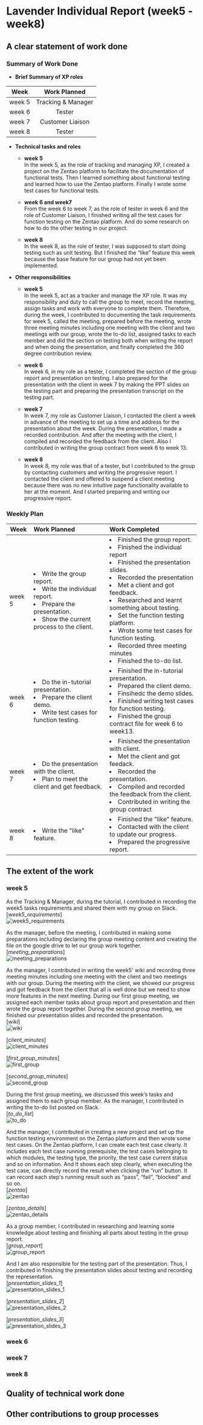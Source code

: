 # Lavender Individual Report (week5 - week8)

## A clear statement of work done

### Summary of Work Done 
- **Brief Summary of XP roles**  

| Week | Work Planned |
|----------|:-------------:|
| week 5 | Tracking & Manager |
| week 6 | Tester |
| week 7 | Customer Liaison |
| week 8 | Tester | 

- **Technical tasks and roles**  
    - **week 5**  
        In the week 5, as the role of tracking and managing XP, I created a project on the Zentao platform to facilitate the documentation of functional tests. Then I learned something about functional testing and learned how to use the Zentao platform. Finally I wrote some test cases for functional tests.

    - **week 6 and week7**  
        From the week 6 to week 7, as the role of tester in week 6 and the role of Customer Liaison, I finished writing all the test cases for function testing on the Zentao platform. And do some research on how to do the other testing in our project. 

    - **week 8**  
        In the week 8, as the role of tester, I was supposed to start doing testing such as unit testing. But I finished the “like” feature this week because the base feature for our group had not yet been implemented.

- **Other responsibilities**
    - **week 5**  
        In the week 5, act as a tracker and manage the XP role. It was my responsibility and duty to call the group to meet, record the meeting, assign tasks and work with everyone to complete them. Therefore, during the week, I contributed to documenting the task requirements for week 5, called the meeting, prepared before the meeting, wrote three meeting minutes including one meeting with the client and two meetings with our group, wrote the to-do list, assigned tasks to each member and did the section on testing both when writing the report and when doing the presentation, and finally completed the 360 degree contribution review.

    - **week 6**   
        In week 6, in my role as a tester, I completed the section of the group report and presentation on testing. I also prepared for the presentation with the client in week 7 by making the PPT slides on the testing part and preparing the presentation transcript on the testing part. 

    - **week 7**  
        In week 7, my role as Customer Liaison, I contacted the client a week in advance of the meeting to set up a time and address for the presentation about the week. During the presentation, I made a recorded contribution. And after the meeting with the client, I compiled and recorded the feedback from the client. Also I contributed in writing the group contract from week 6 to week 13. 
        
    - **week 8**  
        In week 8, my role was that of a tester, but I contributed to the group by contacting customers and writing the progressive report. I contacted the client and offered to suspend a client meeting because there was no new intuitive page functionality available to her at the moment. And I started preparing and writing our progressive report.

### Weekly Plan
| Week | Work Planned | Work Completed |
|----------|:-------------|:------|
| week 5 | <li> Write the group report. <li> Write the individual report. <li> Prepare the presentation. <li> Show the current process to the client. | <li> Finished the group report. <li> FInished the individual report <li> FInished the presentation slides. <li> Recorded the presentation <li> Met a client and got feedback. <li> Researched and learnt something about testing. <li> Set the function testing platform. <li> Wrote some test cases for function testing. <li> Recorded three meeting minutes <li> Finished the to-do list.|
| week 6 | <li> Do the in-tutorial presentation. <li> Prepare the client demo. <li> Write test cases for function testing. | <li> Finished the in-tutorial presentation. <li> Prepared the client demo. <li> Finsihedc the demo slides. <li> Finished writing test cases for function testing. <li> Finished the group contract file for week 6 to week13. |
| week 7 | <li> Do the presentation with the client. <li> Plan to meet the client and get feedback. | <li> Finished the presentation with client. <li> Met the client and got feedack. <li> Recorded the presentation. <li> Compiled and recorded the feedback from the client. <li> Contributed in writing the group contract |
| week 8 | <li> Write the "like" feature. | <li> Finished the "like" feature. <li> Contacted with the client to update our progress. <li> Prepared the progressive report.|

## The extent of the work
### week 5
As the Tracking & Manager, during the tutorial, I contributed in recording the week5 tasks requirements and shared them with my group on Slack.   
[*week5_requirements*]    
![week5_requirements](./week5/requirements.png) 

As the manager, before the meeting, I contributed in making some preparations including declaring the group meeting content and creating the file on the google drive to let our group work together.  
[*meeting_preparations*]    
![meeting_preparations](./week5/meeting_prepare.png) 

As the manager, I contributed in writing the week5' wiki and recording three meeting minutes including one meeting with the client and two meetings with our group. During the meeting with the client, we showed our progress and got feedback from the client that all is well done but we need to show more features in the next meeting. During our first group meeting, we assigned each member tasks about group report and presentation and then wrote the group report together. During the second group meeting, we finished our presentation slides and recorded the presentation.    
[*wiki*]    
![wiki](./week5/wiki.png)   

[*client_minutes*]    
![client_minutes](./week5/client_minutes.png)   

[*first_group_minutes*]    
![first_group](./week5/first_group.png)   

[*second_group_minutes*]    
![second_group](./week5/second_group.png)   

During the first group meeting, we discussed this week’s tasks and assigned them to each group member. As the manager, I contributed in writing the to-do list posted on Slack.  
[*to_do_list*]    
![to_do](./week5/to_do.png)  

And the manager, I contributed in creating a new project and set up the function testing environment on the Zentao platform and then wrote some test cases. On the Zentao platform, I can create each test case clearly. It includes each test case running prerequisite, the test cases belonging to which modules, the testing type, the priority, the test case current status and so on information. And It shows each step clearly, when executing the test case, can directly record the result when clicking the “run” button. It can record each step's running result such as “pass”, “fail”, “blocked” and so on.  
[*zentao*]    
![zentao](./week5/zentao.png)  

[*zentao_details*]    
![zentao_details](./week5/zentao_details.png)  

As a group member, I contributed in researching and learning some knowledge about testing and finishing all parts about testing in the group report.  
 [*group_report*]    
![group_report](./week5/report.png) 

And I am also responsible for the testing part of the presentation. Thus, I contributed in finishing the presentation slides about testing and recording the representation.    
 [*presentation_slides_1*]    
![presentation_slides_1](./week5/slides1.png) 

 [*presentation_slides_2*]    
![presentation_slides_2](./week5/slides2.png) 

 [*presentation_slides_3*]    
![presentation_slides_3](./week5/slides3.png) 

### week 6

### week 7

### week 8

## Quality of technical work done

## Other contributions to group processes


